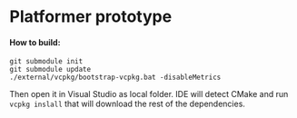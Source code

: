 # Platformer prototype
#### How to build:
```.env
git submodule init
git submodule update
./external/vcpkg/bootstrap-vcpkg.bat -disableMetrics
```

Then open it in Visual Studio as local folder. IDE will detect CMake and run `vcpkg inslall` that will download the rest of the dependencies.